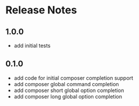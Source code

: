 # Release Notes

## 1.0.0
- add initial tests

## 0.1.0
- add code for initial composer completion support
- add composer global command completion
- add composer short global option completion
- add composer long global option completion
